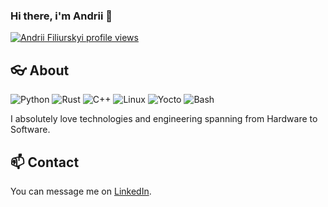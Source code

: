 ### Hi there, i'm Andrii 👋
[![Andrii Filiurskyi profile views](https://u8views.com/api/v1/github/profiles/112859467/views/day-week-month-total-count.svg)](https://u8views.com/github/filiurskyi)

## 👓 About
![Python](https://img.shields.io/badge/-Python-EEE?&logo=Python)
![Rust](https://img.shields.io/badge/-Rust-EEE?&logo=Rust)
![C++](https://img.shields.io/badge/-C++-EEE?logo=cplusplus)
![Linux](https://img.shields.io/badge/-Linux-EEE?&logo=Linux)
![Yocto](https://img.shields.io/badge/-Yocto%20Project-EEE?&logo=Yocto%20Project)
![Bash](https://img.shields.io/badge/-Bash-EEE?&logo=Bash)

I absolutely love technologies and engineering spanning from Hardware to Software.


<!--
## 🛠️ Technologies
### Core

### Web
![Django](https://img.shields.io/badge/-Django-EEE?&logo=Django)
![DjangoREST](https://img.shields.io/badge/-DjangoREST-EEE?&logo=DjangoREST)
![FastAPI](https://img.shields.io/badge/-FastAPI-EEE?&logo=FastAPI)
![SQL](https://img.shields.io/badge/-SQL-EEE?&logo=SQL)
![Google Cloud](https://img.shields.io/badge/-GoogleCloud-EEE?&logo=GoogleCloud)
![redis](https://img.shields.io/badge/-redis-EEE?&logo=redis)


### Other
![Docker](https://img.shields.io/badge/-Docker-EEE?&logo=Docker)
![Poetry](https://img.shields.io/badge/-Poetry-EEE?&logo=Poetry)
![PostgreSQL](https://img.shields.io/badge/-PostgreSQL-EEE?&logo=PostgreSQL)
![SQLAlchemy](https://img.shields.io/badge/-SQLAlchemy-EEE?&logo=SQLAlchemy)
![Pydantic](https://img.shields.io/badge/-Pydantic-EEE?&logo=Pydantic)
![BeautifulSoup](https://img.shields.io/badge/-BeautifulSoup-EEE?&logo=BeautifulSoup)
![celery](https://img.shields.io/badge/-celery-EEE?&logo=celery)
![Pytest](https://img.shields.io/badge/-Pytest-EEE?&logo=Pytest)
[![TensorFlow Certificate](https://img.shields.io/badge/-TensorFlow-EEE?&logo=TensorFlow)](https://www.credential.net/2b414898-f801-4280-b941-05f15ce64f7a)



## 🔭 A Few of my Showcase Projects
- [`@personal-assistant-web`](https://github.com/filiurskyi/personal-assistant-web): A team project built on `Django` that uses `PostgreSQL` and `Google Cloud`. Its a Personal Assistant for Organizing Contacts, Notes, and Files!.
- [`@fastapi-example`](https://github.com/filiurskyi/fastapi-example): A project built on `fastAPI` that uses `SQLAlchemy`, `alembic`, `PostgreSQL`. User auth with `JWT-Tokens` and OTP passwords per email. With 100% documentation in `sphinx`.
- [`@django-example`](https://github.com/filiurskyi/django-example): A project built on `Django` that uses `celery` to manage scraping of some quotes from https://quotes.toscrape.com/.
- [`@Space_tg_game`](https://github.com/filiurskyi/Space_tg_game): Text-based space game build in Telegram with `aiogram`.
-->

## 📫 Contact
You can message me on [LinkedIn](https://www.linkedin.com/in/andrii-filiurskyi).



<!--
**filiurskyi/filiurskyi** is a ✨ _special_ ✨ repository because its `README.md` (this file) appears on your GitHub profile.

Here are some ideas to get you started:

- 🔭 I’m currently working on ...
- 🌱 I’m currently learning ...
- 👯 I’m looking to collaborate on ...
- 🤔 I’m looking for help with ...
- 💬 Ask me about ...
- 📫 How to reach me: ...
- 😄 Pronouns: ...
- ⚡ Fun fact: ...
-->
